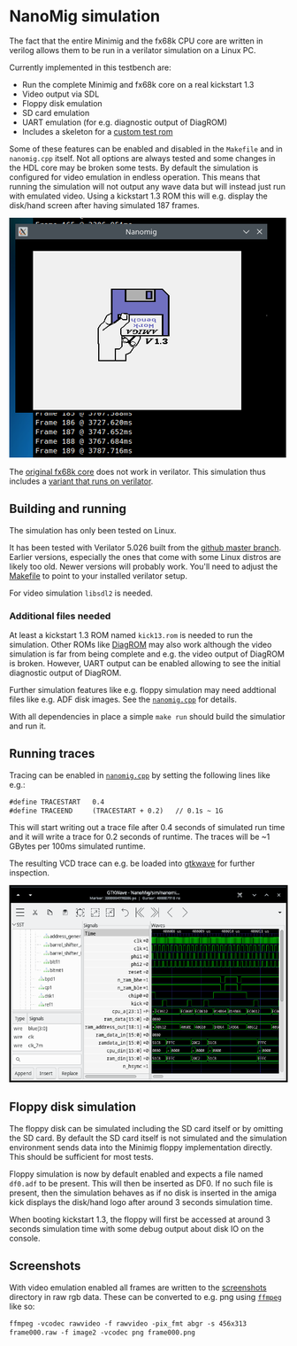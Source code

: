# NanoMig simulation

The fact that the entire Minimig and the fx68k CPU core are written in
verilog allows them to be run in a verilator simulation on a Linux PC.

Currently implemented in this testbench are:

 - Run the complete Minimig and fx68k core on a real kickstart 1.3
 - Video output via SDL
 - Floppy disk emulation
 - SD card emulation
 - UART emulation (for e.g. diagnostic output of DiagROM)
 - Includes a skeleton for a [custom test rom](test_rom)

Some of these features can be enabled and disabled in the ```Makefile```
and in ```nanomig.cpp``` itself. Not all options are always tested and
some changes in the HDL core may be broken some tests. By default
the simulation is configured for video emulation in endless
operation. This means that running the simulation will not output
any wave data but will instead just run with emulated video. Using
a kickstart 1.3 ROM this will e.g. display the disk/hand screen after
having simulated 187 frames.

![NanoMig simulation](nanomig_sim.png)

The [original fx68k core](https://github.com/ijor/fx68k) does not
work in verilator. This simulation thus includes a [variant
that runs on verilator](https://github.com/emoon/fx68x_verilator).

## Building and running

The simulation has only been tested on Linux.

It has been tested with Verilator 5.026 built from the [github master
branch](https://github.com/verilator/verilator). Earlier versions,
especially the ones that come with some Linux distros are likely too
old. Newer versions will probably work. You'll need to adjust the
[Makefile](Makefile#L27) to point to your installed verilator setup.

For video simulation ```libsdl2``` is needed.

### Additional files needed

At least a kickstart 1.3 ROM named ```kick13.rom``` is needed to run
the simulation. Other ROMs like
[DiagROM](https://github.com/ChuckyGang/DiagROM) may also work
although the video simulation is far from being complete and e.g. the
video output of DiagROM is broken. However, UART output can be enabled
allowing to see the initial diagnostic output of DiagROM.

Further simulation features like e.g. floppy simulation may
need addtional files like e.g. ADF disk images. See the
[```nanomig.cpp```](nanomig.cpp) for details.

With all dependencies in place a simple ```make run``` should build
the simulatior and run it.

## Running traces

Tracing can be enabled in [```nanomig.cpp```](nanomig.cpp#L53) by
setting the following lines like e.g.:

```
#define TRACESTART   0.4
#define TRACEEND     (TRACESTART + 0.2)   // 0.1s ~ 1G
```

This will start writing out a trace file after 0.4 seconds of simulated run
time and it will write a trace for 0.2 seconds of runtime. The traces
will be ~1 GBytes per 100ms simulated runtime.

The resulting VCD trace can e.g. be loaded into
[gtkwave](https://gtkwave.sourceforge.net/) for further inspection.

![NanoMig trace in gtkwave](nanomig_wave.png)

## Floppy disk simulation

The floppy disk can be simulated including the SD card itself or by
omitting the SD card. By default the SD card itself is not simulated
and the simulation environment sends data into the Minimig floppy
implementation directly. This should be sufficient for most tests.

Floppy simulation is now by default enabled and expects a file named
```df0.adf``` to be present. This will then be inserted as DF0. If
no such file is present, then the simulation behaves as if no disk
is inserted in the amiga kick displays the disk/hand logo after
around 3 seconds simulation time.

When booting kickstart 1.3, the floppy will first be accessed at
around 3 seconds simulation time with some debug output about disk IO
on the console.

## Screenshots

With video emulation enabled all frames are written to the
[screenshots](screenshots) directory in raw rgb data. These can be
converted to e.g. png using [```ffmpeg```](https://www.ffmpeg.org/) like so:

```
ffmpeg -vcodec rawvideo -f rawvideo -pix_fmt abgr -s 456x313 frame000.raw -f image2 -vcodec png frame000.png
```
